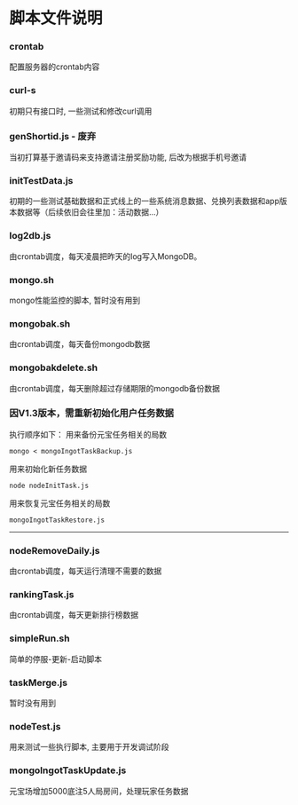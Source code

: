 # 脚本文件说明

### crontab
配置服务器的crontab内容

### curl-s
初期只有接口时, 一些测试和修改curl调用

### genShortid.js - 废弃
当初打算基于邀请码来支持邀请注册奖励功能, 后改为根据手机号邀请

### initTestData.js
初期的一些测试基础数据和正式线上的一些系统消息数据、兑换列表数据和app版本数据等（后续依旧会往里加：活动数据...）

### log2db.js
由crontab调度，每天凌晨把昨天的log写入MongoDB。

### mongo.sh
mongo性能监控的脚本, 暂时没有用到

### mongobak.sh
由crontab调度，每天备份mongodb数据

### mongobakdelete.sh
由crontab调度，每天删除超过存储期限的mongodb备份数据

### 因V1.3版本，需重新初始化用户任务数据
执行顺序如下：
用来备份元宝任务相关的局数
```
mongo < mongoIngotTaskBackup.js
```
用来初始化新任务数据
```
node nodeInitTask.js
```
用来恢复元宝任务相关的局数
```
mongoIngotTaskRestore.js
```

-------------------------------

### nodeRemoveDaily.js
由crontab调度，每天运行清理不需要的数据

### rankingTask.js
由crontab调度，每天更新排行榜数据

### simpleRun.sh
简单的停服-更新-启动脚本

### taskMerge.js
暂时没有用到

### nodeTest.js
用来测试一些执行脚本, 主要用于开发调试阶段


### mongoIngotTaskUpdate.js
元宝场增加5000底注5人局房间，处理玩家任务数据